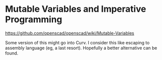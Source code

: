 # Mutable Variables and Imperative Programming

https://github.com/openscad/openscad/wiki/Mutable-Variables

Some version of this might go into Curv.
I consider this like escaping to assembly language (eg, a last resort).
Hopefully a better alternative can be found.
